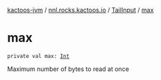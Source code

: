 [kactoos-jvm](../../index.md) / [nnl.rocks.kactoos.io](../index.md) / [TailInput](index.md) / [max](./max.md)

# max

`private val max: `[`Int`](https://kotlinlang.org/api/latest/jvm/stdlib/kotlin/-int/index.html)

Maximum number of bytes to read at once

